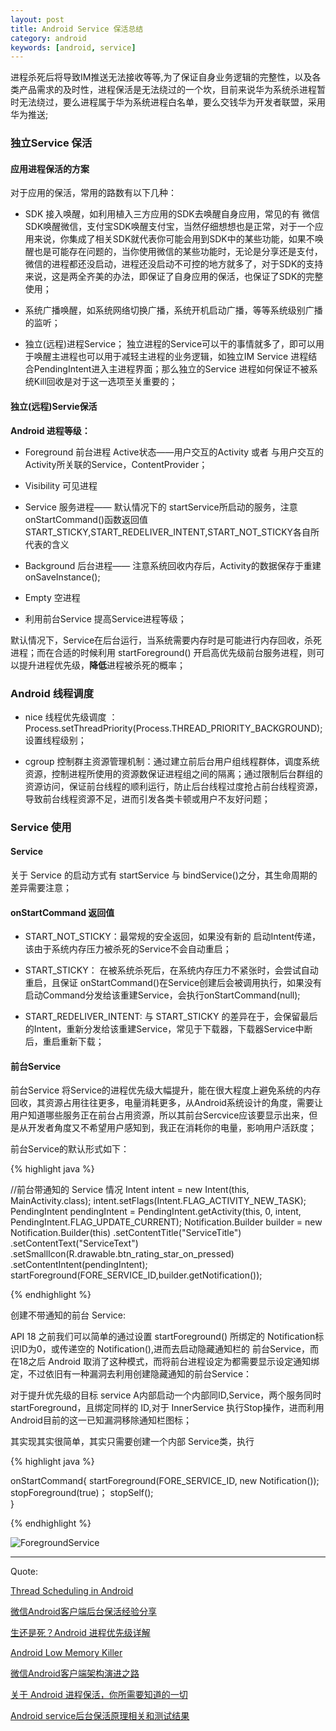 ```yaml
---
layout: post
title: Android Service 保活总结
category: android
keywords: [android, service]
---
```


进程杀死后将导致IM推送无法接收等等,为了保证自身业务逻辑的完整性，以及各类产品需求的及时性，进程保活是无法绕过的一个坎，目前来说华为系统杀进程暂时无法绕过，要么进程属于华为系统进程白名单，要么交钱华为开发者联盟，采用华为推送;


###  独立Service 保活

####  应用进程保活的方案

对于应用的保活，常用的路数有以下几种：

*  SDK 接入唤醒，如利用植入三方应用的SDK去唤醒自身应用，常见的有 微信SDK唤醒微信，支付宝SDK唤醒支付宝，当然仔细想想也是正常，对于一个应用来说，你集成了相关SDK就代表你可能会用到SDK中的某些功能，如果不唤醒也是可能存在问题的，当你使用微信的某些功能时，无论是分享还是支付，微信的进程都还没启动，进程还没启动不可控的地方就多了，对于SDK的支持来说，这是两全齐美的办法，即保证了自身应用的保活，也保证了SDK的完整使用；

*  系统广播唤醒，如系统网络切换广播，系统开机启动广播，等等系统级别广播的监听；

*  独立(远程)进程Service； 独立进程的Service可以干的事情就多了，即可以用于唤醒主进程也可以用于减轻主进程的业务逻辑，如独立IM Service 进程结合PendingIntent进入主进程界面；那么独立的Service 进程如何保证不被系统Kill回收是对于这一选项至关重要的；


####   独立(远程)Servie保活


**Android 进程等级：**

* Foreground  前台进程 Active状态——用户交互的Activity 或者 与用户交互的Activity所关联的Service，ContentProvider；                   
* Visibility  可见进程              
* Service     服务进程—— 默认情况下的 startService所启动的服务，注意onStartCommand()函数返回值START_STICKY,START_REDELIVER_INTENT,START_NOT_STICKY各自所代表的含义           
* Background  后台进程—— 注意系统回收内存后，Activity的数据保存于重建 onSaveInstance();              
* Empty       空进程        


*  利用前台Service 提高Service进程等级；


默认情况下，Service在后台运行，当系统需要内存时是可能进行内存回收，杀死进程；而在合适的时候利用 startForeground() 开启高优先级前台服务进程，则可以提升进程优先级，**降低**进程被杀死的概率；


### Android 线程调度

*  nice 线程优先级调度 ： Process.setThreadPriority(Process.THREAD_PRIORITY_BACKGROUND); 设置线程级别；

*  cgroup 控制群主资源管理机制：通过建立前后台用户组线程群体，调度系统资源，控制进程所使用的资源数保证进程组之间的隔离；通过限制后台群组的资源访问，保证前台线程的顺利运行，防止后台线程过度抢占前台线程资源，导致前台线程资源不足，进而引发各类卡顿或用户不友好问题；


###  Service 使用


####  Service

关于 Service 的启动方式有 startService 与 bindService()之分，其生命周期的差异需要注意；

#### onStartCommand 返回值

* START_NOT_STICKY：最常规的安全返回，如果没有新的 启动Intent传递，该由于系统内存压力被杀死的Service不会自动重启；

* START_STICKY： 在被系统杀死后，在系统内存压力不紧张时，会尝试自动重启，且保证 onStartCommand()在Service创建后会被调用执行，如果没有启动Command分发给该重建Service，会执行onStartCommand(null);

* START_REDELIVER_INTENT: 与 START_STICKY 的差异在于，会保留最后的Intent，重新分发给该重建Service，常见于下载器，下载器Service中断后，重启重新下载；




####  前台Service

前台Service 将Service的进程优先级大幅提升，能在很大程度上避免系统的内存回收，其资源占用往往更多，电量消耗更多，从Android系统设计的角度，需要让用户知道哪些服务正在前台占用资源，所以其前台Sercvice应该要显示出来，但是从开发者角度又不希望用户感知到，我正在消耗你的电量，影响用户活跃度；

前台Service的默认形式如下：

{% highlight java %}

//前台带通知的 Service 情况
Intent intent = new Intent(this, MainActivity.class);
intent.setFlags(Intent.FLAG_ACTIVITY_NEW_TASK);
PendingIntent pendingIntent = PendingIntent.getActivity(this, 0,
        intent, PendingIntent.FLAG_UPDATE_CURRENT);
Notification.Builder builder = new Notification.Builder(this)
        .setContentTitle("ServiceTitle")
        .setContentText("ServiceText")
        .setSmallIcon(R.drawable.btn_rating_star_on_pressed)
        .setContentIntent(pendingIntent);
startForeground(FORE_SERVICE_ID,builder.getNotification());

{% endhighlight %}  


创建不带通知的前台 Service:

API 18 之前我们可以简单的通过设置 startForeground() 所绑定的 Notification标识ID为0，或传递空的 Notification(),进而去启动隐藏通知栏的 前台Service，而在18之后 Android 取消了这种模式，而将前台进程设定为都需要显示设定通知绑定，不过依旧有一种漏洞去利用创建隐藏通知的前台Service：

对于提升优先级的目标 service A内部启动一个内部同ID,Service，两个服务同时startForeground，且绑定同样的 ID,对于 InnerService 执行Stop操作，进而利用Android目前的这一已知漏洞移除通知栏图标；

其实现其实很简单，其实只需要创建一个内部 Service类，执行

{% highlight java %}

  onStartCommand{
    startForeground(FORE_SERVICE_ID, new Notification());
    stopForeground(true)；
    stopSelf();  
  }

{% endhighlight %}  


![ForegroundService](http://res.oncelee.com/assets/img/20160423/service_force.png)


---

Quote:

[Thread Scheduling in Android](http://www.androiddesignpatterns.com/2014/01/thread-scheduling-in-android.html)

[微信Android客户端后台保活经验分享](http://mp.weixin.qq.com/s?__biz=MzA3ODg4MDk0Ng==&mid=403254393&idx=1&sn=8dc0e3a03031177777b5a5876cb210cc&scene=1&srcid=0402fANUWIotbVLECw4Ytz4K#wechat_redirect)

[生还是死？Android 进程优先级详解](http://chinagdg.org/2016/01/%E7%94%9F%E8%BF%98%E6%98%AF%E6%AD%BB%EF%BC%9Fandroid-%E8%BF%9B%E7%A8%8B%E4%BC%98%E5%85%88%E7%BA%A7%E8%AF%A6%E8%A7%A3/)

[Android Low Memory Killer](http://www.cnblogs.com/angeldevil/archive/2013/05/21/3090872.html)

[微信Android客户端架构演进之路](http://mp.weixin.qq.com/s?__biz=MzA3ODg4MDk0Ng==&mid=401921778&idx=1&sn=f05433ff53199999f9dc2acb3b249ac3&scene=21#wechat_redirect)

[关于 Android 进程保活，你所需要知道的一切](http://www.jianshu.com/p/63aafe3c12af)

[Android service后台保活原理相关和测试结果](http://www.jianshu.com/p/2889a69a89c6)
